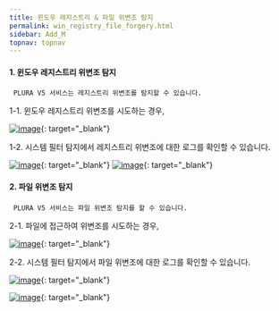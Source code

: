 ```yaml
---
title: 윈도우 레지스트리 & 파일 위변조 탐지
permalink: win_registry_file_forgery.html
sidebar: Add_M
topnav: topnav
---
```


#### 1. 윈도우 레지스트리 위변조 탐지

     PLURA V5 서비스는 레지스트리 위변조를 탐지할 수 있습니다.

1-1. 윈도우 레지스트리 위변조를 시도하는 경우,

[![image](/docs/images/Additianal/win_registry/1.png)](/docs/images/Additianal/win_registry/1.png){: target="_blank"}

1-2. 시스템 필터 탐지에서 레지스트리 위변조에 대한 로그를 확인할 수 있습니다.

[![image](/docs/images/Additianal/win_registry/2.png)](/docs/images/Additianal/win_registry/2.png){: target="_blank"}
[![image](/docs/images/Additianal/win_registry/3.png)](/docs/images/Additianal/win_registry/3.png){: target="_blank"}


#### 2. 파일 위변조 탐지 

     PLURA V5 서비스는 파일 위변조 탐지를 할 수 있습니다.

2-1. 파일에 접근하여 위변조를 시도하는 경우,

[![image](/docs/images/Additianal/win_registry/4.png)](/docs/images/Additianal/win_registry/4.png){: target="_blank"}

2-2. 시스템 필터 탐지에서 파일 위변조에 대한 로그를 확인할 수 있습니다.

[![image](/docs/images/Additianal/win_registry/5.png)](/docs/images/Additianal/win_registry/5.png){: target="_blank"}

[![image](/docs/images/Additianal/win_registry/6.png)](/docs/images/Additianal/win_registry/6.png){: target="_blank"}